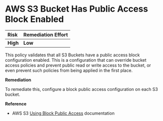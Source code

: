 # AWS S3 Bucket Has Public Access Block Enabled

| Risk     | Remediation Effort |
| :------- | :----------------- |
| **High** | **Low**            |

This policy validates that all S3 Buckets have a public access block configuration enabled. This is a configuration that can override bucket access policies and prevent public read or write access to the bucket, or even prevent such policies from being applied in the first place.

**Remediation**

To remediate this, configure a block public access configuration on each S3 bucket.

**Reference**

- AWS S3 [Using Block Public Access](https://docs.aws.amazon.com/AmazonS3/latest/dev/access-control-block-public-access.html) documentation

